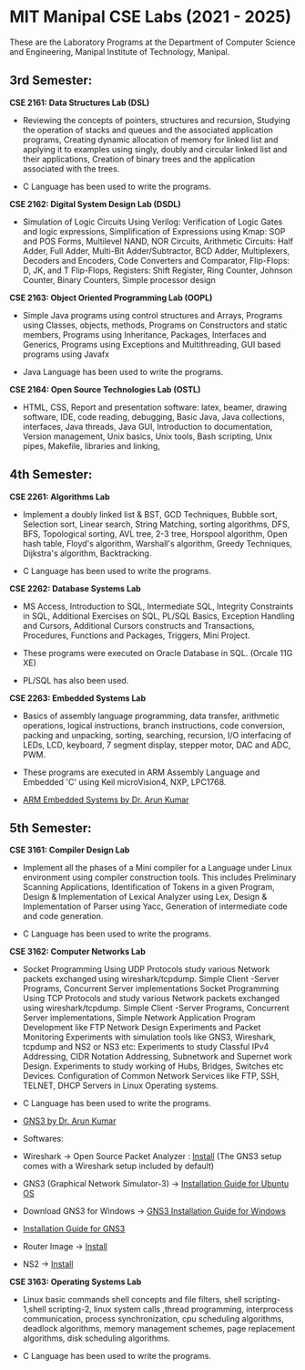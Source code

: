 # **MIT Manipal CSE Labs (2021 - 2025)**

These are the Laboratory Programs at the Department of Computer Science and Engineering, Manipal Institute of Technology, Manipal.

## 3rd Semester: 

**CSE 2161: Data Structures Lab (DSL)** 

- Reviewing the concepts of pointers, structures and recursion, Studying the operation of stacks and queues and the associated application programs, Creating dynamic allocation of memory for linked list and applying it to examples using singly, doubly and circular linked list and their applications, Creation of binary trees and the application associated with the trees.

- C Language has been used to write the programs.

**CSE 2162: Digital System Design Lab (DSDL)** 

- Simulation of Logic Circuits Using Verilog: Verification of Logic Gates and logic expressions, Simplification of Expressions using Kmap: SOP and POS Forms, Multilevel NAND, NOR Circuits, Arithmetic Circuits: Half Adder, Full Adder, Multi-Bit Adder/Subtractor, BCD Adder, Multiplexers, Decoders and Encoders, Code Converters and Comparator, Flip-Flops: D, JK, and T Flip-Flops, Registers: Shift Register, Ring Counter, Johnson Counter, Binary Counters, Simple processor design


**CSE 2163: Object Oriented Programming Lab (OOPL)** 

- Simple Java programs using control structures and Arrays, Programs using Classes, objects, methods, Programs on Constructors and static members, Programs using Inheritance, Packages, Interfaces and Generics, Programs using Exceptions and Multithreading, GUI based programs using Javafx

-  Java Language has been used to write the programs.

**CSE 2164: Open Source Technologies Lab (OSTL)** 

- HTML, CSS, Report and presentation software: latex, beamer, drawing software, IDE, code reading, debugging, Basic Java, Java collections, interfaces, Java threads, Java GUI, Introduction to documentation, Version management, Unix basics, Unix tools, Bash scripting, Unix pipes, Makefile, libraries and linking, 


## 4th Semester: 

**CSE 2261: Algorithms Lab** 

- Implement a doubly linked list & BST, GCD Techniques, Bubble sort, Selection sort, Linear search, String Matching, sorting algorithms, DFS, BFS, Topological sorting, AVL tree, 2-3 tree, Horspool algorithm, Open hash table, Floyd's algorithm, Warshall's algorithm, Greedy Techniques, Dijkstra's algorithm, Backtracking.

- C Language has been used to write the programs.

**CSE 2262: Database Systems Lab**

- MS Access, Introduction to SQL, Intermediate SQL, Integrity Constraints in SQL, Additional Exercises on SQL, PL/SQL Basics, Exception Handling and Cursors, Additional Cursors constructs and Transactions, Procedures, Functions and Packages, Triggers, Mini Project. 

- These programs were executed on Oracle Database in SQL. (Orcale 11G XE) 
- PL/SQL has also been used.


**CSE 2263: Embedded Systems Lab**

- Basics of assembly language programming, data transfer, arithmetic operations, logical instructions, branch instructions, code conversion, packing and unpacking, sorting, searching, recursion, I/O interfacing of LEDs, LCD, keyboard, 7 segment display, stepper motor, DAC and ADC, PWM.

- These programs are executed in ARM Assembly Language and Embedded 'C' using Keil microVision4, NXP, LPC1768.

- [ARM Embedded Systems by Dr. Arun Kumar](https://youtube.com/playlist?list=PLPHwen1eJ3lpZfHuzn9xuZSAqR5hslozH)

## 5th Semester:

**CSE 3161: Compiler Design Lab**

- Implement all the phases of a Mini compiler for a Language under Linux environment using compiler construction tools. This includes Preliminary Scanning Applications, Identification of Tokens in a given Program, Design & Implementation of Lexical Analyzer using Lex, Design & Implementation of Parser using Yacc, Generation of intermediate code and code generation.

- C Language has been used to write the programs.

**CSE 3162: Computer Networks Lab**

- Socket Programming Using UDP Protocols study various Network packets exchanged using wireshark/tcpdump. Simple Client -Server Programs, Concurrent Server implementations Socket Programming Using TCP Protocols and study various Network packets exchanged using wireshark/tcpdump. Simple Client -Server Programs, Concurrent Server implementations, Simple Network Application Program Development like FTP Network Design Experiments and Packet Monitoring Experiments with simulation tools like GNS3, Wireshark, tcpdump and NS2 or NS3 etc: Experiments to study Classful IPv4 Addressing, CIDR Notation Addressing, Subnetwork and Supernet work Design. Experiments to study working of Hubs, Bridges, Switches etc Devices. Configuration of Common Network Services like FTP, SSH, TELNET, DHCP Servers in Linux Operating systems.

- C Language has been used to write the programs.

- [GNS3 by Dr. Arun Kumar](https://www.youtube.com/playlist?list=PLPHwen1eJ3lpZ54397CkL6hHYzXE-koMC)

- Softwares:

- Wireshark -> Open Source Packet Analyzer : [Install](https://www.wireshark.org/download.html) 
(The GNS3 setup comes with a Wireshark setup included by default)

- GNS3 (Graphical Network Simulator-3) -> [Installation Guide for Ubuntu OS](https://www.youtube.com/watch?v=Ix02iFLIzlo) 
- Download GNS3 for Windows -> [GNS3 Installation Guide for Windows](https://www.gns3.com/software/download)
- [Installation Guide for GNS3](https://www.youtube.com/watch?v=lFEDmM_lsxI)
- Router Image -> [Install](https://drive.google.com/file/d/1vEeLDEF8njWWxfosJS0eA0lqpIxxLfWP/view) 
- NS2 -> [Install](https://www.youtube.com/watch?v=tH0yrJdovWM) 

**CSE 3163: Operating Systems Lab**

- Linux basic commands shell concepts and file filters, shell scripting- 1,shell scripting-2, linux system calls ,thread programming, interprocess communication, process synchronization, cpu scheduling algorithms, deadlock algorithms, memory management schemes, page replacement algorithms, disk scheduling algorithms.

- C Language has been used to write the programs.
